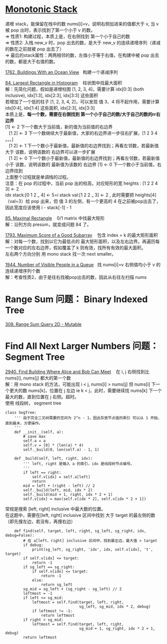 # [Monotonic Stack](https://leetcode.com/tag/monotonic-stack/) <br/>
递增 stack，能保留在栈中的数 nums[i]=v，说明右侧加进来的值都大于 v, 当 v 被 pop 出时，表示找到了第一个小于 v 的数。 <br/>
=> 性质1: 构建过程，本质上是，在右侧找到 第一个小于自己的数 <br/>
=> 性质2: 入栈 new_v 时，pop 出去的数，是大于 new_v 的连续递增序列（递减的数在之前就被 pop 出去了） <br/>
=> 最后的stack属性：两两相邻的数，左值小于等于右值，在构建中被 pop 出去的数，都是大于右值的数。 <br/>

[1762. Buildings With an Ocean View](https://leetcode.com/problems/buildings-with-an-ocean-view/submissions/1190821863/)&nbsp;&nbsp; 构建一个递减序列

[84. Largest Rectangle in Histogram](https://leetcode.com/problems/largest-rectangle-in-histogram/description/) &nbsp;&nbsp; 柱状图中找最大面积 <br/>
解：先简化问题，假如是递增柱图 [1, 2, 3, 4]，需要计算 idx[0:3] (both inclusive), idx[1:3], idx[2:3], idx[3:3] 这些面积 <br/>
若增加了一个低的柱子  [1, 2, 3, 4, 2]，可以发现 值 3、4 将不起作用，需要计算 idx[0:4], idx[1:4] 这些面积, idx[2:3], idx[3:3] <br/>
本质上是，__每一个数，需要在右侧找到 第一个小于自己的数/大于自己的数的rr右边界__ <br/>
[1] <- 2 下一个数大于当前值，新的值为当前值的右边界 <br/>
&nbsp;&nbsp; [1 2] <- 3 下一个数继续大于最新值，大家的右边界进一步往右扩展，[1 2 3 4 。。。] <br/>
&nbsp;&nbsp; [1 2] <- 1 下一个数小于最新值，最新值的右边界找到；再看左邻数，若最新值 大于 该数，说明该数的 右边界可以进一步扩展 <br/>
&nbsp;&nbsp; [1 2] <- 0 下一个数小于最新值，最新值的右边界找到；再看左邻数，若最新值 小于 该数，说明该数的 最新值为该数的 右边界
[1] <- 0 下一个数小于当前值，右边界找到 <br/>
上面整个过程就是单调栈的过程。<br/>
注意：在 pop 的过程中，当前 pop 出的柱高，对应矩形的宽
heights : [1 2 2 4 3] <- 2 <br/>
idx stack:[0 1 2 _ 4] <- 5=i
stack val:[1 2 2 _ 3] <- 2 , 此时需要把 heights[4]（val=3）给 pop 出来，但 值 3 的左侧，有一个更高的 4 在之前被pop出去了，因此宽度应该使用 i - stack[-1] - 1

[85. Maximal Rectangle](https://leetcode.com/problems/maximal-rectangle/submissions/1188882670/)  &nbsp;&nbsp; 0/1 matrix 中找最大矩形 <br/>
解：沿列方向 presum，就变成问题 84 了。

[1793. Maximum Score of a Good Subarray](https://leetcode.com/problems/maximum-score-of-a-good-subarray/description/) &nbsp;&nbsp; 包含 index = k 的最大矩形面积 <br/>
解：对每一个数，找到以它为最低点的 最大矩形面积，以及左右边界。再遍历每一个数对应的左右边界，假如覆盖了 k 则有效，找所有有效的最大面积。 <br/>
左右两个方向分别 用 mono stack 找一次 next smaller。

[1944. Number of Visible People in a Queue](https://leetcode.com/problems/number-of-visible-people-in-a-queue/description/)&nbsp;&nbsp; 找 nums[i]=v 右侧值均小于 v 的连续递增序列个数 <br/>
解：考查性质2，由于是往右找被pop出去的数，因此从右往左扫描 nums

# Range Sum 问题： Binary Indexed Tree
[308. Range Sum Query 2D - Mutable](https://leetcode.com/problems/range-sum-query-2d-mutable/description/)

# Find All Next Larger Numbers 问题： Segment Tree
[2940. Find Building Where Alice and Bob Can Meet](https://leetcode.com/problems/find-building-where-alice-and-bob-can-meet/solutions/4305014/segment-tree-binary-search/)  &nbsp;&nbsp; 在 i, j 右侧找到比 nums[i], nums[j] 都大的第一个数 <br/>
解：用 mono stack 的方法，可能出现 i < j, nums[i] > nums[j] 但 nums[i] 下一个更大的数 nums[k]，位置在 j 左边 ie k < j，此时，需要继续找 nums[k] 下一个最大的数，直到位置在 j 右侧。超时。 <br/>
使用 线段树， segment tree
```
class SegTree:
    ''' 由于完全二叉树需要的空间为 2^n - 1，因此存放节点值的索引 可以从 1 开始，直到最末，方便操作。
    '''
    def __init__(self, a):
        # save max
        self.a = a
        self.v = [0] * (len(a) * 4)
        self._build(0, len(self.a) - 1, 1)

    def _build(self, left, right, idx):
        ''' left, right 是输入 a 的索引，idx 是线段树节点编号。
        '''
        if left == right:
            self.v[idx] = self.a[left]
            return
        mid = left + (right - left) // 2
        self._build(left, mid, idx * 2)
        self._build(mid + 1, right, idx * 2 + 1)
        self.v[idx] = max(self.v[idx * 2], self.v[idx * 2 + 1])
```
常规是搜索 [left, right] inclusive 中最大数的位置。 <br/>
在这题中，需要在[left, right] inclusive 区间中找到 大于 target 的最左侧的数（即先搜左边，若没有，再搜右边）
```
    def find(self, target, left, right, sg_left, sg_right, idx, debug=False):
        # 在 a[left，right] inclusive 区间中，找到最左边，最大值 > target
        if debug:
            print(sg_left, sg_right, 'idx', idx, self.v[idx], 't', target)
        if self.v[idx] <= target:
            return -1
        if sg_left == sg_right:
            if self.v[idx] <= target:
                return -1
            else:
                return sg_left
        sg_mid = sg_left + (sg_right - sg_left) // 2
        leftmost = -1
        if left <= sg_mid:
            leftmost = self.find(target, left, right, 
                                 sg_left, sg_mid, idx * 2, debug)
            if leftmost != -1:
                return leftmost
        if right > sg_mid:
            leftmost = self.find(target, left, right, 
                                 sg_mid + 1, sg_right, idx * 2 + 1, debug)
        return leftmost
```
